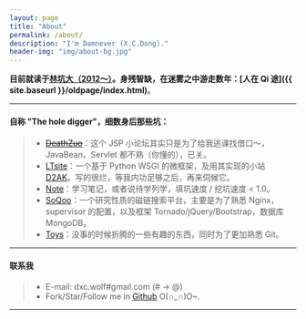 ```yaml
---
layout: page
title: "About"
permalink: /about/
description: "I'm Damnever (X.C.Dong)."
header-img: "img/about-bg.jpg"
---
```


**目前就读于[林坑大（2012～）](http://jsj.csuft.edu.cn/index.htm)。身残智缺，在迷雾之中游走数年：[人在 Qi 途]({{ site.baseurl }}/oldpage/index.html)**。

***

#### 自称 "The hole digger"，细数身后那些坑：

> - [<s>DeathZuo</s>](http://deathzuo.sinaapp.com/)：这个 JSP 小论坛其实只是为了给我逃课找借口～，JavaBean，Servlet 都不熟（你懂的），已关。
> - [LTsite](https://github.com/Damnever/LTsite)：一个基于 Python WSGI 的微框架，及用其实现的小站 [D2AK](http://d2ak.sinaapp.com/)。写的很烂，等我内功足够之后，再来伺候它。
> - [Note](https://github.com/Damnever/Note)：学习笔记，或者说待学列学，填坑速度 / 挖坑速度 < 1.0。
> - [SoQoo](http://www.soqoo.net/)：一个研究性质的磁链搜索平台，主要是为了熟悉 Nginx，supervisor 的配置，以及框架 Tornado/jQuery/Bootstrap，数据库 MongoDB。
> - [Toys](https://github.com/Damnever/toys)：没事的时候折腾的一些有趣的东西，同时为了更加熟悉 Git。

---

#### 联系我
> - E-mail: dxc.wolf#gmail.com (# -> @)
> - Fork/Star/Follow me in [Github](https://github.com/Damnever) O(∩_∩)O~.

***

<!-- 多说评论框 start -->
<div class="ds-thread" data-thread-key="{{ page.title }}" data-title="{{ page.title }}" data-url="{{ site.url }}{{ page.url }}"></div>
<!-- 多说评论框 end -->
<!-- 多说公共JS代码 start (一个网页只需插入一次) -->
<script type="text/javascript">
    var duoshuoQuery = {short_name:"damnever"};
	(function() {
		var ds = document.createElement('script');
		ds.type = 'text/javascript';ds.async = true;
		ds.src = (document.location.protocol == 'https:' ? 'https:' : 'http:') + '//static.duoshuo.com/embed.js';
		ds.charset = 'UTF-8';
		(document.getElementsByTagName('head')[0] 
		 || document.getElementsByTagName('body')[0]).appendChild(ds);
	})();
</script>
<!-- 多说公共JS代码 end -->
